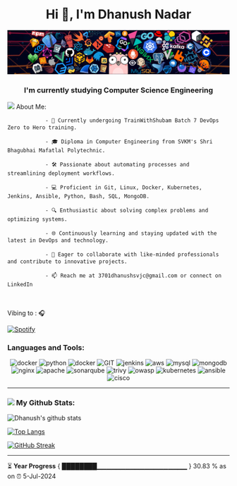 <h1 align="center">Hi 👋, I'm Dhanush Nadar</h1>

![](https://github.com/DhanushNadar/DhanushNadar/blob/main/header_1.png)

<h3 align="center">I'm currently studying Computer Science Engineering</h3>

<img src="https://github.com/TheDudeThatCode/TheDudeThatCode/blob/master/Assets/Developer.gif" width="45" /> About Me:

                - 🌱 Currently undergoing TrainWithShubam Batch 7 DevOps Zero to Hero training.
                
                - 🎓 Diploma in Computer Engineering from SVKM's Shri Bhagubhai Mafatlal Polytechnic.
                
                - 🛠 Passionate about automating processes and streamlining deployment workflows.
                
                - 💻 Proficient in Git, Linux, Docker, Kubernetes, Jenkins, Ansible, Python, Bash, SQL, MongoDB.
                
                - 🔍 Enthusiastic about solving complex problems and optimizing systems.
                
                - 🌐 Continuously learning and staying updated with the latest in DevOps and technology.
                
                - 👥 Eager to collaborate with like-minded professionals and contribute to innovative projects.
                
                - 📫 Reach me at 3701dhanushsvjc@gmail.com or connect on LinkedIn

<br><br> Vibing to : 🎧  </strong></p>

[![Spotify](https://spotify-readme.sp-xd.vercel.app/api/spotify)]([https://open.spotify.com/user/31kickv3ee3cmuxehadnnnrtuc5u]) <br>

<h3 align="left">Languages and Tools:</h3>
<p align="center">
      <img src="https://www.vectorlogo.zone/logos/linux/linux-icon.svg" alt="docker" width="60" height="50"/>
      <img src="https://www.vectorlogo.zone/logos/python/python-icon.svg" alt="python" width="55" height="55"/>
      <img src="https://www.vectorlogo.zone/logos/docker/docker-official.svg" alt="docker" width="60" height="50"/>
      <img src="https://www.vectorlogo.zone/logos/git-scm/git-scm-icon.svg" alt="GIT" width="55" height="55"/>
      <img src="https://www.vectorlogo.zone/logos/jenkins/jenkins-icon.svg" alt="jenkins" width="55" height="55"/>
      <img src="https://www.vectorlogo.zone/logos/amazon_aws/amazon_aws-icon.svg" alt="aws" width="55" height="55"/>
      <img src="https://www.vectorlogo.zone/logos/mysql/mysql-icon.svg" alt="mysql" width="45" height="55"/>
      <img src="https://www.vectorlogo.zone/logos/mongodb/mongodb-icon.svg" alt="mongodb" width="45" height="55"/>
      <img src="https://www.vectorlogo.zone/logos/nginx/nginx-icon.svg" alt="nginx" width="55" height="55"/>
      <img src="https://i.pinimg.com/originals/4e/06/c2/4e06c2957def0eeed5be4b0a4bbe871b.png" alt="apache" width="55" height="55"/>
      <img src="https://avatars.githubusercontent.com/u/1303819?s=200&v=4" alt="sonarqube" width="55" height="55"/>
      <img src="https://k21academy.com/wp-content/uploads/2021/04/trivy-logo-shape.png" alt="trivy" width="55" height="55"/>
      <img src="https://cydrill.com/wp-content/uploads/owasp_logo_flat2_icon.png" alt="owasp" width="55" height="55"/>
      <img src="https://www.vectorlogo.zone/logos/kubernetes/kubernetes-icon.svg" alt="kubernetes" width="55" height="55"/>
      <img src="https://www.vectorlogo.zone/logos/ansible/ansible-icon.svg" alt="ansible" width="55" height="55"/>
      <img src="https://www.vectorlogo.zone/logos/cisco/cisco-ar21.svg" alt="cisco" width="65" height="65"/>
</p>

---

### <img src='https://media1.giphy.com/media/du3J3cXyzhj75IOgvA/giphy.gif?cid=ecf05e47x2g034i9pzwtzzsd3xgg2w9nr94t4tflbbgo3008&rid=giphy.gif' width='25' /> My Github Stats:
![Dhanush's github stats](https://github-readme-stats.vercel.app/api?username=DhanushNadar&show_icons=true&title_color=ffc857&icon_color=8ac926&text_color=daf7dc&bg_color=151515&hide=issues&count_private=true&include_all_commits=true)

[![Top Langs](https://github-readme-stats.vercel.app/api/top-langs/?username=DhanushNadar&layout=compact&text_color=daf7dc&bg_color=151515&hide=css,html,php)](https://github.com/anuraghazra/github-readme-stats)

[![GitHub Streak](https://github-readme-streak-stats.herokuapp.com/?user=DhanushNadar&theme=dark)](https://git.io/streak-stats)

---

⏳ **Year Progress** { ████████▁▁▁▁▁▁▁▁▁▁▁▁▁▁▁▁▁▁▁ } 30.83 % as on ⏰ 5-Jul-2024


